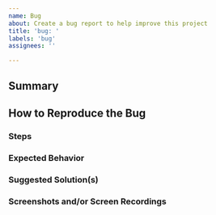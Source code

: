 ```yaml
---
name: Bug
about: Create a bug report to help improve this project
title: 'bug: '
labels: 'bug'
assignees: ''

---
```


<!-- Please search existing issues to avoid creating duplicates -->

## Summary

<!-- This section is REQUIRED -->
<!-- Please provide a clear and concise summary of the bug. -->

## How to Reproduce the Bug

### Steps

<!-- This section is REQUIRED -->
<!-- Our developers need to know how to reproduce the issue before they can fix it. -->

### Expected Behavior

<!-- This section is REQUIRED -->
<!-- Please provide a clear and concise description of what you expected to happen. -->

### Suggested Solution(s)

<!-- This section is OPTIONAL -->
<!-- A list of suggested solutions to try and/or implement -->

### Screenshots and/or Screen Recordings

<!-- This section is OPTIONAL -->
<!-- If you have screenshots or screen recordings, please provide them here. -->
<!-- Screenshots and screen recordings are really helpful. -->
